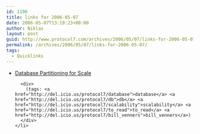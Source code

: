 ```yaml
---
id: 1196
title: links for 2006-05-07
date: 2006-05-07T13:19:23+00:00
author: Niklas
layout: post
guid: http://www.protocol7.com/archives/2006/05/07/links-for-2006-05-07/
permalink: /archives/2006/05/07/links-for-2006-05-07/
tags:
  - Quicklinks
---
```

<div class='microid-f869e89c1d28bd1c5c24719cb9a6c67883895c11'>
  <ul>
    <li>
      <div>
        <a href="http://www.artima.com/weblogs/viewpost.jsp?thread=158489">Database Partitioning for Scale</a>
      </div>
      
      <div>
        (tags: <a href="http://del.icio.us/protocol7/database">database</a> <a href="http://del.icio.us/protocol7/db">db</a> <a href="http://del.icio.us/protocol7/scalability">scalability</a> <a href="http://del.icio.us/protocol7/to_read">to_read</a> <a href="http://del.icio.us/protocol7/bill_venners">bill_venners</a>)
      </div>
    </li>
  </ul>
</div>